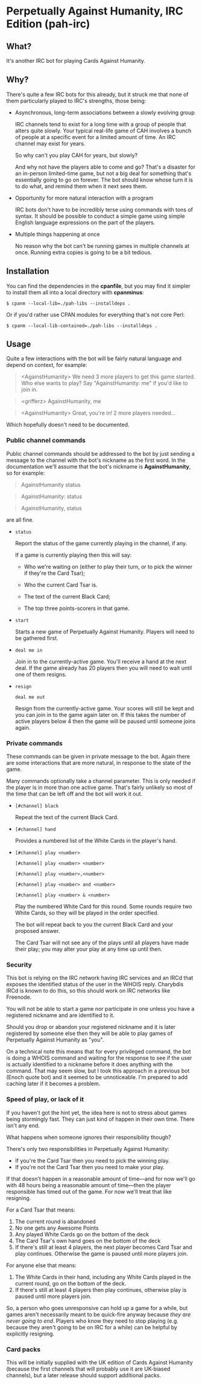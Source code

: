 # Perpetually Against Humanity, IRC Edition (pah-irc)

## What?

It's another IRC bot for playing Cards Against Humanity.

## Why?

There's quite a few IRC bots for this already, but it struck me that none of
them particularly played to IRC's strengths, those being:

*   Asynchronous, long-term associations between a slowly evolving group

    IRC channels tend to exist for a long time with a group of people that
    alters quite slowly. Your typical real-life game of CAH involves a bunch of
    people at a specific event for a limited amount of time. An IRC channel may
    exist for years.

    So why can't you play CAH for years, but slowly?

    And why not have the players able to come and go? That's a disaster for an
    in-person limited-time game, but not a big deal for something that's
    essentially going to go on forever. The bot should know whose turn it is to
    do what, and remind them when it next sees them.

*   Opportunity for more natural interaction with a program

    IRC bots don't have to be incredibly terse using commands with tons of
    syntax.  It should be possible to conduct a simple game using simple
    English language expressions on the part of the players.

*   Multiple things happening at once

    No reason why the bot can't be running games in multiple channels at once.
    Running extra copies is going to be a bit tedious.

## Installation

You can find the dependencies in the **cpanfile**, but you may find it simpler
to install them all into a local directory with **cpanminus**:

```
$ cpanm --local-lib=./pah-libs --installdeps .
```

Or if you'd rather use CPAN modules for everything that's not core Perl:

```
$ cpanm --local-lib-contained=./pah-libs --installdeps .
```

## Usage

Quite a few interactions with the bot will be fairly natural language and depend on context, for example:

> &lt;AgainstHumanity&gt; We need 3 more players to get this game started. Who
                          else wants to play? Say "AgainstHumanity: me" if
                          you'd like to join in.

> &lt;grifferz&gt; AgainstHumanity, me

> &lt;AgainstHumanity&gt; Great, you're in! 2 more players needed…

Which hopefully doesn't need to be documented.

### Public channel commands

Public channel commands should be addressed to the bot by just sending a
message to the channel with the bot's nickname as the first word. In the
documentation we'll assume that the bot's nickname is **AgainstHumanity**, so
for example:

> AgainstHumanity status

> AgainstHumanity: status

> AgainstHumanity, status

are all fine.

*   `status`

    Report the status of the game currently playing in the channel, if any.

    If a game is currently playing then this will say:

    *   Who we're waiting on (either to play their turn, or to pick the winner
        if they're the Card Tsar);

    *   Who the current Card Tsar is.

    *   The text of the current Black Card;

    *   The top three points-scorers in that game.

*   `start`

    Starts a new game of Perpetually Against Humanity. Players will need to be
    gathered first.

*   `deal me in`

    Join in to the currently-active game. You'll receive a hand at the next
    deal. If the game already has 20 players then you will need to wait until
    one of them resigns.

*   `resign`

    `deal me out`

    Resign from the currently-active game. Your scores will still be kept and
    you can join in to the game again later on. If this takes the number of
    active players below 4 then the game will be paused until someone joins
    again.

### Private commands

These commands can be given in private message to the bot. Again there are some
interactions that are more natural, in response to the state of the game.

Many commands optionally take a channel parameter. This is only needed if the
player is in more than one active game. That's fairly unlikely so most of the
time that can be left off and the bot will work it out.

*   `[#channel] black`

    Repeat the text of the current Black Card.

*   `[#channel] hand`

    Provides a numbered list of the White Cards in the player's hand.

*   `[#channel] play <number>`

    `[#channel] play <number> <number>`

    `[#channel] play <number>,<number>`

    `[#channel] play <number> and <number>`

    `[#channel] play <number> & <number>`

    Play the numbered White Card for this round. Some rounds require two White
    Cards, so they will be played in the order specified.

    The bot will repeat back to you the current Black Card and your proposed
    answer.

    The Card Tsar will not see any of the plays until all players have made
    their play; you may alter your play at any time up until then.

### Security

This bot is relying on the IRC network having IRC services and an IRCd that
exposes the identified status of the user in the WHOIS reply. Charybdis IRCd is
known to do this, so this should work on IRC networks like Freenode.

You will not be able to start a game nor participate in one unless you have a
registered nickname and are identified to it.

Should you drop or abandon your registered nickname and it is later registered
by someone else then they will be able to play games of Perpetually Against
Humanity as "you".

On a technical note this means that for every privileged command, the bot is
doing a WHOIS command and waiting for the response to see if the user is
actually identified to a nickname before it does anything with the command.
That may seem slow, but I took this approach in a previous bot (Enoch quote
bot) and it seemed to be unnoticeable. I'm prepared to add caching later if it
becomes a problem.

### Speed of play, or lack of it

If you haven't got the hint yet, the idea here is not to stress about games
being stormingly fast. They can just kind of happen in their own time. There
isn't any end.

What happens when someone ignores their responsibility though?

There's only two responsibilities in Perpetually Against Humanity:

* If you're the Card Tsar then you need to pick the winning play.
* If you're not the Card Tsar then you need to make your play.

If that doesn't happen in a reasonable amount of time—and for now we'll go with
48 hours being a reasonable amount of time—then the player responsible has
timed out of the game. For now we'll treat that like resigning.

For a Card Tsar that means:

1. The current round is abandoned
2. No one gets any Awesome Points
3. Any played White Cards go on the bottom of the deck
4. The Card Tsar's own hand goes on the bottom of the deck
5. If there's still at least 4 players, the next player becomes Card Tsar and
   play continues. Otherwise the game is paused until more players join.

For anyone else that means:

1. The White Cards in their hand, including any White Cards played in the
   current round, go on the bottom of the deck.
2. If there's still at least 4 players then play continues, otherwise play is
   paused until more players join.

So, a person who goes unresponsive can hold up a game for a while, but games
aren't necessarily meant to be quick-fire anyway because *they are never going
to end*. Players who know they need to stop playing (e.g. because they aren't
going to be on IRC for a while) can be helpful by explicitly resigning.

### Card packs

This will be initially supplied with the UK edition of Cards Against Humanity
(because the first channels that will probably use it are UK-biased channels),
but a later release should support additional packs.
